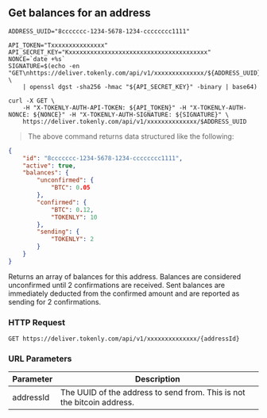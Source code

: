 ## Get balances for an address

```shell
ADDRESS_UUID="8ccccccc-1234-5678-1234-cccccccc1111"

API_TOKEN="Txxxxxxxxxxxxxxx"
API_SECRET_KEY="Kxxxxxxxxxxxxxxxxxxxxxxxxxxxxxxxxxxxxxxx"
NONCE=`date +%s`
SIGNATURE=$(echo -en "GET\nhttps://deliver.tokenly.com/api/v1/xxxxxxxxxxxxxx/${ADDRESS_UUID}\n{}\n${API_TOKEN}\n${NONCE}" \
    | openssl dgst -sha256 -hmac "${API_SECRET_KEY}" -binary | base64)

curl -X GET \
    -H "X-TOKENLY-AUTH-API-TOKEN: ${API_TOKEN}" -H "X-TOKENLY-AUTH-NONCE: ${NONCE}" -H "X-TOKENLY-AUTH-SIGNATURE: ${SIGNATURE}" \
    https://deliver.tokenly.com/api/v1/xxxxxxxxxxxxxx/$ADDRESS_UUID
```

> The above command returns data structured like the following:

```json
{
    "id": "8ccccccc-1234-5678-1234-cccccccc1111",
    "active": true,
    "balances": {
        "unconfirmed": {
            "BTC": 0.05
        },
        "confirmed": {
            "BTC": 0.12,
            "TOKENLY": 10
        },
        "sending": {
            "TOKENLY": 2
        }
    }
}
```




Returns an array of balances for this address.  Balances are considered unconfirmed until 2 confirmations are received.  Sent balances are immediately deducted from the confirmed amount and are reported as sending for 2 confirmations.

### HTTP Request

`GET https://deliver.tokenly.com/api/v1/xxxxxxxxxxxxxx/{addressId}`


### URL Parameters

Parameter       | Description
---------       | -----------
addressId       | The UUID of the address to send from.  This is not the bitcoin address.


